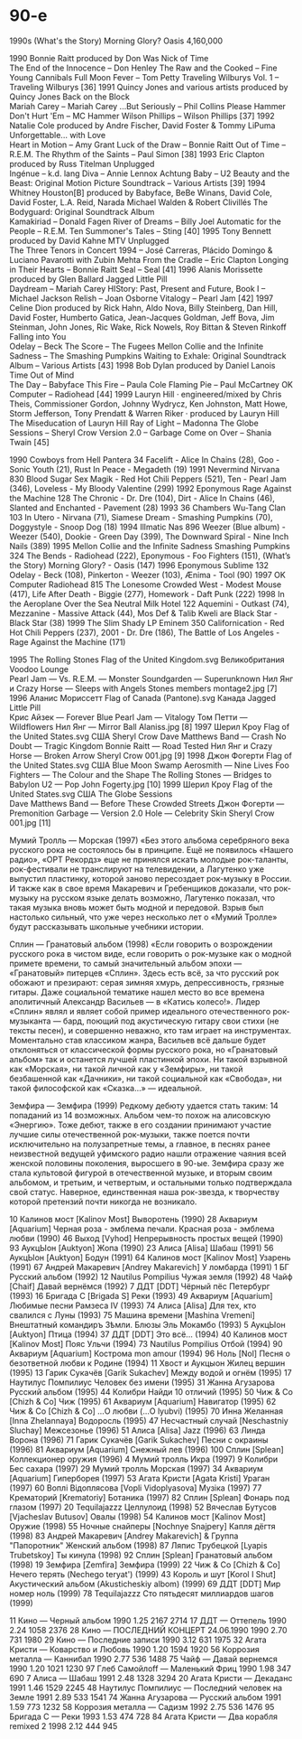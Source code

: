 # 90-е

1990s	(What's the Story) Morning Glory?	Oasis	4,160,000

1990	Bonnie Raitt
produced by Don Was	Nick of Time	
The End of the Innocence – Don Henley
The Raw and the Cooked – Fine Young Cannibals
Full Moon Fever – Tom Petty
Traveling Wilburys Vol. 1 – Traveling Wilburys
[36]
1991	Quincy Jones and various artists
produced by Quincy Jones	Back on the Block	
Mariah Carey – Mariah Carey
...But Seriously – Phil Collins
Please Hammer Don't Hurt 'Em – MC Hammer
Wilson Phillips – Wilson Phillips
[37]
1992	Natalie Cole
produced by Andre Fischer, David Foster & Tommy LiPuma	Unforgettable... with Love	
Heart in Motion – Amy Grant
Luck of the Draw – Bonnie Raitt
Out of Time – R.E.M.
The Rhythm of the Saints – Paul Simon
[38]
1993	Eric Clapton
produced by Russ Titelman	Unplugged	
Ingénue – k.d. lang
Diva – Annie Lennox
Achtung Baby – U2
Beauty and the Beast: Original Motion Picture Soundtrack – Various Artists
[39]
1994	Whitney Houston[B]
produced by Babyface, BeBe Winans, David Cole, David Foster, L.A. Reid, Narada Michael Walden & Robert Clivillés	The Bodyguard: Original Soundtrack Album	
Kamakiriad – Donald Fagen
River of Dreams – Billy Joel
Automatic for the People – R.E.M.
Ten Summoner's Tales – Sting
[40]
1995	Tony Bennett
produced by David Kahne	MTV Unplugged	
The Three Tenors in Concert 1994 – José Carreras, Plácido Domingo & Luciano Pavarotti with Zubin Mehta
From the Cradle – Eric Clapton
Longing in Their Hearts – Bonnie Raitt
Seal – Seal
[41]
1996	Alanis Morissette
produced by Glen Ballard	Jagged Little Pill	
Daydream – Mariah Carey
HIStory: Past, Present and Future, Book I – Michael Jackson
Relish – Joan Osborne
Vitalogy – Pearl Jam
[42]
1997	Celine Dion
produced by Rick Hahn, Aldo Nova, Billy Steinberg, Dan Hill, David Foster, Humberto Gatica, Jean-Jacques Goldman, Jeff Bova, Jim Steinman, John Jones, Ric Wake, Rick Nowels, Roy Bittan & Steven Rinkoff	Falling into You	
Odelay – Beck
The Score – The Fugees
Mellon Collie and the Infinite Sadness – The Smashing Pumpkins
Waiting to Exhale: Original Soundtrack Album – Various Artists
[43]
1998	Bob Dylan
produced by Daniel Lanois	Time Out of Mind	
The Day – Babyface
This Fire – Paula Cole
Flaming Pie – Paul McCartney
OK Computer – Radiohead
[44]
1999	Lauryn Hill
 · engineered/mixed by Chris Theis, Commissioner Gordon, Johnny Wydrycz, Ken Johnston, Matt Howe, Storm Jefferson, Tony Prendatt & Warren Riker
 · produced by Lauryn Hill	The Miseducation of Lauryn Hill	
Ray of Light – Madonna
The Globe Sessions – Sheryl Crow
Version 2.0 – Garbage
Come on Over – Shania Twain
[45]

1990	Cowboys from Hell	Pantera	34	Facelift - Alice In Chains (28), Goo - Sonic Youth (21), Rust In Peace - Megadeth (19)
1991	Nevermind	Nirvana	830	Blood Sugar Sex Magik - Red Hot Chili Peppers (521), Ten - Pearl Jam (346), Loveless - My Bloody Valentine (299)
1992	Eponymous	Rage Against the Machine	128	The Chronic - Dr. Dre (104), Dirt - Alice In Chains (46), Slanted and Enchanted - Pavement (28)
1993	36 Chambers	Wu-Tang Clan	103	In Utero - Nirvana (71), Siamese Dream - Smashing Pumpkins (70), Doggystyle - Snoop Dog (18)
1994	Illmatic	Nas	896	Weezer (Blue album) - Weezer (540), Dookie - Green Day (399), The Downward Spiral - Nine Inch Nails (389)
1995	Mellon Collie and the Infinite Sadness	Smashing Pumpkins	324	The Bends - Radiohead (222), Eponymous - Foo Fighters (151), (What’s the Story) Morning Glory? - Oasis (147)
1996	Eponymous	Sublime	132	Odelay - Beck (108), Pinkerton - Weezer (103), Ænima - Tool (90)
1997	OK Computer	Radiohead	815	The Lonesome Crowded West - Modest Mouse (417), Life After Death - Biggie (277), Homework - Daft Punk (222)
1998	In the Aeroplane Over the Sea	Neutral Milk Hotel	122	Aquemini - Outkast (74), Mezzanine - Massive Attack (44), Mos Def & Talib Kweli are Black Star - Black Star (38)
1999	The Slim Shady LP	Eminem	350	Californication - Red Hot Chili Peppers (237), 2001 - Dr. Dre (186), The Battle of Los Angeles - Rage Against the Machine (171)

1995	The Rolling Stones	Flag of the United Kingdom.svg Великобритания	Voodoo Lounge	
Pearl Jam — Vs.
R.E.M. — Monster
Soundgarden — Superunknown
Нил Янг и Crazy Horse — Sleeps with Angels
Stones members montage2.jpg
[7]
1996	Аланис Мориссетт	Flag of Canada (Pantone).svg Канада	Jagged Little Pill	
Крис Айзек — Forever Blue
Pearl Jam — Vitalogy
Том Петти — Wildflowers
Нил Янг — Mirror Ball
Alaniss.jpg
[8]
1997	Шерил Кроу	Flag of the United States.svg США	Sheryl Crow	
Dave Matthews Band — Crash
No Doubt — Tragic Kingdom
Bonnie Raitt — Road Tested
Нил Янг и Crazy Horse — Broken Arrow
Sheryl Crow 001.jpg
[9]
1998	Джон Фогерти	Flag of the United States.svg США	Blue Moon Swamp	
Aerosmith — Nine Lives
Foo Fighters — The Colour and the Shape
The Rolling Stones — Bridges to Babylon
U2 — Pop
John Fogerty.jpg
[10]
1999	Шерил Кроу	Flag of the United States.svg США	The Globe Sessions	
Dave Matthews Band — Before These Crowded Streets
Джон Фогерти — Premonition
Garbage — Version 2.0
Hole — Celebrity Skin
Sheryl Crow 001.jpg
[11]

Мумий Тролль — Морская (1997)
«Без этого альбома серебряного века русского рока не состоялось бы в принципе. Ещё не появилось «Нашего радио», «ОРТ Рекордз» еще не принялся искать молодые рок-таланты, рок-фестивали не транслируют на телевидении, а Лагутенко уже выпустил пластинку, которой заново пересоздает рок-музыку в России. И также как в свое время Макаревич и Гребенщиков доказали, что рок-музыку на русском языке делать возможно, Лагутенко показал, что такая музыка вновь может быть модной и передовой. Взрыв был настолько сильный, что уже через несколько лет о «Мумий Тролле» будут рассказывать школьные учебники истории.

Сплин — Гранатовый альбом (1998)
«Если говорить о возрождении русского рока в чистом виде, если говорить о рок-музыке как о модной примете времени, то самый значительный альбом эпохи — «Гранатовый» питерцев «Сплин». Здесь есть всё, за что русский рок обожают и презирают: серая зимняя хмурь, депрессивность, грязные гитары. Даже социальной тематике нашел место во все времена аполитичный Александр Васильев — в «Катись колесо!». Лидер «Сплин» являл и являет собой пример идеального отечественного рок-музыканта — бард, поющий под акустическую гитару свои стихи (не тексты песен), и совершенно неважно, кто там играет на инструментах. Моментально став классиком жанра, Васильев всё дальше будет отклоняться от классической формы русского рока, но «Гранатовый альбом» так и останется лучшей пластинкой эпохи. Ни такой взрывной как «Морская», ни такой личной как у «Земфиры», ни такой безбашенной как «Дачники», ни такой социальной как «Свобода», ни такой философской как «Сказка…» — идеальной.

Земфира — Земфира (1999)
Редкому дебюту удается стать таким: 14 попаданий из 14 возможных. Альбом чем-то похож на алисовскую «Энергию». Тоже дебют, также в его создании принимают участие лучшие силы отечественной рок-музыки, также поется почти исключительно на полузапретные темы, а главное, в песнях ранее неизвестной ведущей уфимского радио нашли отражение чаяния всей женской половины поколения, выросшего в 90-ые. Земфира сразу же стала культовой фигурой в отечественной музыке, и вторым своим альбомом, и третьим, и четвертым, и остальными только подтверждала свой статус. Наверное, единственная наша рок-звезда, к творчеству которой претензий почти никогда не возникало.

10	Калинов мост [Kalinov Most]				Выворотень (1990)
28	Аквариум [Aquarium]						Черная роза - эмблема печали. Красная роза - эмблема любви (1990)
46	Выход [Vyhod]							Непрерывность простых вещей (1990)
93	АукцЫон [Auktyon]						Жопа (1990)
23	Алиса [Alisa]							Шабаш (1991)
56	АукцЫон [Auktyon]						Бодун (1991)
64	Калинов мост [Kalinov Most]				Узарень (1991)
67	Андрей Макаревич [Andrey Makarevich]	У ломбарда (1991)
1	БГ										Русский альбом (1992)
12	Nautilus Pompilius						Чужая земля (1992)
48	Чайф [Chaif]							Давай вернёмся (1992)
7	ДДТ [DDT]								Чёрный пёс Петербург (1993)
16	Бригада С [Brigada S]					Реки (1993)
49	Аквариум [Aquarium]						Любимые песни Рамзеса IV (1993)
74	Алиса [Alisa]							Для тех, кто свалился с Луны (1993)
75	Машина времени [Mashina Vremeni]		Внештатный командиръ Зѣмли. Блюзы Эль Мокамбо (1993)
5	АукцЫон [Auktyon]						Птица (1994)
37	ДДТ [DDT]								Это всё... (1994)
40	Калинов мост [Kalinov Most]				Пояс Ульчи (1994)
73	Nautilus Pompilius						Отбой (1994)
90	Аквариум [Aquarium]						Кострома mon amour (1994)
96	Ноль [Nol]								Песня о безответной любви к Родине (1994)
11	Хвост и Аукцыон							Жилец вершин (1995)
13	Гарик Сукачёв [Garik Sukachev]			Между водой и огнём (1995)
17	Наутилус Помпилиус						Человек без имени (1995)
31	Жанна Агузарова							Русский альбом (1995)
44	Колибри									Найди 10 отличий (1995)
50	Чиж & Co [Chizh & Co]					Чиж (1995)
61	Аквариум [Aquarium]						Навигатор (1995)
62	Чиж & Co [Chizh & Co]					...О любви (...O lyubvi) (1995)
70	Инна Желанная [Inna Zhelannaya]			Водоросль (1995)
47	Несчастный случай [Neschastniy Sluchay]	Межсезонье (1996)
51	Алиса [Alisa]							Jazz (1996)
63	Линда									Ворона (1996)
71	Гарик Сукачёв [Garik Sukachev]			Песни с окраины (1996)
81	Аквариум [Aquarium]						Снежный лев (1996)
100	Сплин [Splean]							Коллекционер оружия (1996)
4	Мумий тролль							Икра (1997)
9	Колибри									Бес сахара (1997)
29	Мумий тролль							Морская (1997)
34	Аквариум [Aquarium]						Гиперборея (1997)
53	Агата Кристи [Agata Kristi]				Ураган (1997)
60	Воплі Відоплясова [Vopli Vidoplyasova]	Музіка (1997)
77	Крематорий [Krematoriy]					Ботаника (1997)
82	Сплин [Splean]							Фонарь под глазом (1997)
20	Tequilajazzz							Целлулоид (1998)
52	Вячеслав Бутусов [Vjacheslav Butusov]	Овалы (1998)
54	Калинов мост [Kalinov Most]				Оружие (1998)
55	Ночные снайперы [Nochnye Snajpery]		Капля дёгтя (1998)
83	Андрей Макаревич [Andrey Makarevich] & Группа "Папоротник"	Женский альбом (1998)
87	Ляпис Трубецкой [Lyapis Trubetskoy]		Ты кинула (1998)
92	Сплин [Splean]							Гранатовый альбом (1998)
19	Земфира [Zemfira]						Земфира (1999)
22	Чиж & Co [Chizh & Co]					Нечего терять (Nechego teryat') (1999)
43	Король и шут [Korol I Shut]				Акустический альбом (Akusticheskiy albom) (1999)
69	ДДТ [DDT]								Мир номер ноль (1999)
78	Tequilajazzz							Сто пятьдесят миллиардов шагов (1999)

11	Кино — Черный альбом							1990	1.25	2167	2714
17	ДДТ — Оттепель									1990	2.24	1058	2376
28	Кино — ПОСЛЕДНИЙ КОНЦЕРТ 24.06.1990				1990	2.70	731	1980
29	Кино — Последние записи							1990	3.12	631	1975
32	Агата Кристи — Коварство и Любовь				1990	1.20	1594	1920
56	Коррозия металла — Каннибал						1990	2.77	536	1488
75	Чайф — Давай вернемся							1990	1.20	1021	1230
97	Глеб Самойлoff — Маленький Фриц					1990	1.98	347	690
7	Алиса — Шабаш									1991	2.48	1328	3294
20	Агата Кристи — Декаданс							1991	1.46	1529	2245
48	Наутилус Помпилиус — Последний человек на Земле	1991	2.89	533	1541
74	Жанна Агузарова — Русский альбом				1991	1.59	773	1232
58	Коррозия металла — Садизм						1992	2.75	536	1476
95	Бригада С — Реки								1993	1.53	474	728
84	Агата Кристи — Два корабля remixed 2			1998	2.12	444	945

